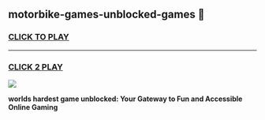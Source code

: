 
## motorbike-games-unblocked-games 👋
<h3>
<a href="https://premium.freeplayer.one?title=motorbike-games-unblocked-games&ref=14F">CLICK TO PLAY</a></h3>
<hr>

<h3>
<a href="https://premium.freeplayer.one?title=motorbike-games-unblocked-games&ref=14F">CLICK 2 PLAY</a>
  
</h3>

<a href="https://premium.freeplayer.one?title=motorbike-games-unblocked-games&ref=12F/"><img src="https://clearcache.store/games.png"></a>


**worlds hardest game unblocked: Your Gateway to Fun and Accessible Online Gaming**
